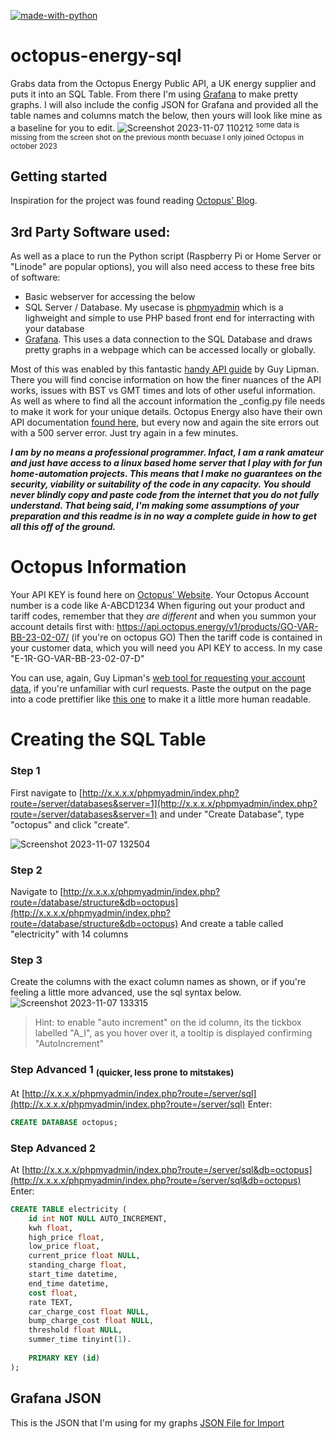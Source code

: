 
[![made-with-python](https://img.shields.io/badge/Made%20with-Python-1f425f.svg)](https://www.python.org/)
# octopus-energy-sql
Grabs data from the Octopus Energy Public API, a UK energy supplier and puts it into an SQL Table.
From there I'm using [Grafana](https://grafana.com/docs/grafana/latest/setup-grafana/installation/) to make pretty graphs. I will also include the config JSON for Grafana and provided all the table names and columns match the below, then yours will look like mine as a baseline for you to edit.
![Screenshot 2023-11-07 110212](https://github.com/milkandbourbons/octopus-energy-sql/assets/47081499/0f17c430-3cb8-4cbe-92a3-f225267fe566)
<sup>some data is missing from the screen shot on the previous month becuase I only joined Octopus in october 2023</sup>
## Getting started
Inspiration for the project was found reading [Octopus' Blog](https://octopus.energy/blog/agile-smart-home-diy/).

## 3rd Party Software used:
As well as a place to run the Python script (Raspberry Pi or Home Server or "Linode" are popular options), you will also need access to these free bits of software:
- Basic webserver for accessing the below
- SQL Server / Database. My usecase is [phpmyadmin](https://www.phpmyadmin.net/) which is a lighweight and simple to use PHP based front end for interracting with your database
- [Grafana](https://grafana.com/grafana/). This uses a data connection to the SQL Database and draws pretty graphs in a webpage which can be accessed locally or globally. 

Most of this was enabled by this fantastic [handy API guide](https://www.guylipman.com/octopus/api_guide.html) by Guy Lipman.
There you will find concise information on how the finer nuances of the API works, issues with BST vs GMT times and lots of other useful information. 
As well as where to find all the account information the _config.py file needs to make it work for your unique details.
Octopus Energy also have their own API documentation [found here](https://developer.octopus.energy/docs/api/), but every now and again the site errors out with a 500 server error. Just try again in a few minutes.

***I am by no means a professional programmer. Infact, I am a rank amateur and just have access to a linux based home server that I play with for fun home-automation projects.
This means that I make no guarantees on the security, viability or suitability of the code in any capacity. You should never blindly copy and paste code from the internet that you do not fully understand.
That being said, I'm making some assumptions of your preparation and this readme is in no way a complete guide in how to get all this off of the ground.***

# Octopus Information
Your API KEY is found here on [Octopus' Website](https://octopus.energy/dashboard/new/accounts/personal-details/api-access).
Your Octopus Account number is a code like A-ABCD1234
When figuring out your product and tariff codes, remember that they _are different_ and when you summon your account details first with:
https://api.octopus.energy/v1/products/GO-VAR-BB-23-02-07/ (if you're on octopus GO)
Then the tariff code is contained in your customer data, which you will need you API KEY to access.
In my case "E-1R-GO-VAR-BB-23-02-07-D"

You can use, again, Guy Lipman's [web tool for requesting your account data](https://www.guylipman.com/octopus/generic.html), if you're unfamiliar with curl requests. 
Paste the output on the page into a code prettifier like [this one](https://jsonbeautifier.org/) to make it a little more human readable.

# Creating the SQL Table
### Step 1
First navigate to [http://x.x.x.x/phpmyadmin/index.php?route=/server/databases&server=1](http://x.x.x.x/phpmyadmin/index.php?route=/server/databases&server=1)
and under "Create Database", type "octopus" and click "create".

![Screenshot 2023-11-07 132504](https://github.com/milkandbourbons/octopus-energy-sql/assets/47081499/1f81e26c-6854-44e1-acda-fc1eda45c2aa)

### Step 2
Navigate to [http://x.x.x.x/phpmyadmin/index.php?route=/database/structure&db=octopus](http://x.x.x.x/phpmyadmin/index.php?route=/database/structure&db=octopus)
And create a table called "electricity" with 14 columns

### Step 3
Create the columns with the exact column names as shown, or if you're feeling a little more advanced, use the sql syntax below.
![Screenshot 2023-11-07 133315](https://github.com/milkandbourbons/octopus-energy-sql/assets/47081499/9a8fc1aa-9233-47df-be29-270aff1cb881)
>Hint:
>to enable "auto increment" on the id column, its the tickbox labelled "A_I", as you hover over it, a tooltip is displayed confirming "AutoIncrement"

### Step Advanced 1 <sub>(quicker, less prone to mitstakes)</sub>
At [http://x.x.x.x/phpmyadmin/index.php?route=/server/sql](http://x.x.x.x/phpmyadmin/index.php?route=/server/sql)
Enter:
``` sql
CREATE DATABASE octopus;
```
### Step Advanced 2
At [http://x.x.x.x/phpmyadmin/index.php?route=/server/sql&db=octopus](http://x.x.x.x/phpmyadmin/index.php?route=/server/sql&db=octopus)
Enter:
``` sql
CREATE TABLE electricity (
    id int NOT NULL AUTO_INCREMENT,
    kwh float,
    high_price float,
    low_price float,
    current_price float NULL,
    standing_charge float,
    start_time datetime,
    end_time datetime,
    cost float,
    rate TEXT,
    car_charge_cost float NULL,
    bump_charge_cost float NULL,
    threshold float NULL,
    summer_time tinyint(1).
    
    PRIMARY KEY (id)
);
```
## Grafana JSON
This is the JSON that I'm using for my graphs
[JSON File for Import](https://github.com/milkandbourbons/octopus-energy-sql/blob/main/grafana_graphs.json)

